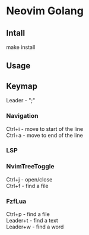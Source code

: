 # Neovim Golang
## Intall

make install  

## Usage

## Keymap

Leader - ";"  

### Navigation
Ctrl+i - move to start of the line  
Ctrl+a - move to end of the line  

### LSP

### NvimTreeToggle
Ctrl+j - open/close  
Ctrl+f - find a file  

### FzfLua
Ctrl+p - find a file  
Leader+t - find a text  
Leader+w - find a word  

